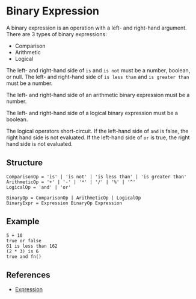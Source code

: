 # Binary Expression

A binary expression is an operation with a left- and right-hand argument. There are 3 types of binary expressions:

- Comparison
- Arithmetic
- Logical

The left- and right-hand side of `is` and `is not` must be a number, boolean, or null. The left- and right-hand side of `is less than` and `is greater than` must be a number.

The left- and right-hand side of an arithmetic binary expression must be a number.

The left- and right-hand side of a logical binary expression must be a boolean.

The logical operators short-circuit. If the left-hand side of `and` is false, the right hand side is not evaluated. If the left-hand side of `or` is true, the right hand side is not evaluated.

## Structure

```grammar
ComparisonOp = 'is' | 'is not' | 'is less than' | 'is greater than'
ArithmeticOp = '+' | '-' | '*' | '/' | '%' | '^'
LogicalOp = 'and' | 'or'

BinaryOp = ComparisonOp | ArithmeticOp | LogicalOp
BinaryExpr = Expression BinaryOp Expression
```

## Example

```syntek
5 + 10
true or false
61 is less than 162
(2 * 3) is 6
true and fn()
```

## References

- [Expression](/spec/grammar/syntactic/expressions/)
